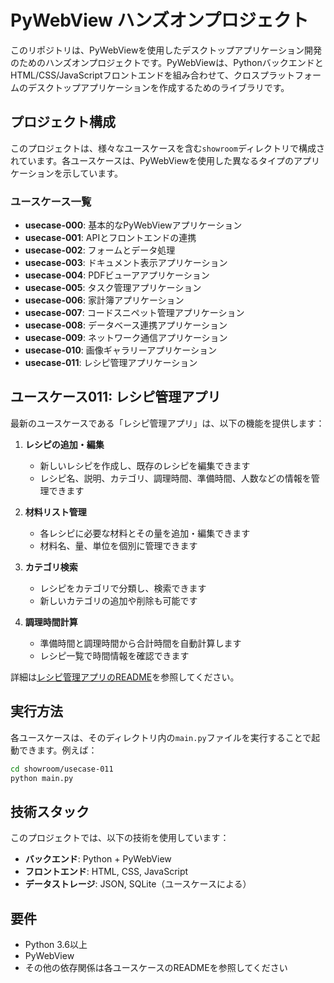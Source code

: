 # PyWebView ハンズオンプロジェクト

このリポジトリは、PyWebViewを使用したデスクトップアプリケーション開発のためのハンズオンプロジェクトです。PyWebViewは、PythonバックエンドとHTML/CSS/JavaScriptフロントエンドを組み合わせて、クロスプラットフォームのデスクトップアプリケーションを作成するためのライブラリです。

## プロジェクト構成

このプロジェクトは、様々なユースケースを含む`showroom`ディレクトリで構成されています。各ユースケースは、PyWebViewを使用した異なるタイプのアプリケーションを示しています。

### ユースケース一覧

- **usecase-000**: 基本的なPyWebViewアプリケーション
- **usecase-001**: APIとフロントエンドの連携
- **usecase-002**: フォームとデータ処理
- **usecase-003**: ドキュメント表示アプリケーション
- **usecase-004**: PDFビューアアプリケーション
- **usecase-005**: タスク管理アプリケーション
- **usecase-006**: 家計簿アプリケーション
- **usecase-007**: コードスニペット管理アプリケーション
- **usecase-008**: データベース連携アプリケーション
- **usecase-009**: ネットワーク通信アプリケーション
- **usecase-010**: 画像ギャラリーアプリケーション
- **usecase-011**: レシピ管理アプリケーション

## ユースケース011: レシピ管理アプリ

最新のユースケースである「レシピ管理アプリ」は、以下の機能を提供します：

1. **レシピの追加・編集**
   - 新しいレシピを作成し、既存のレシピを編集できます
   - レシピ名、説明、カテゴリ、調理時間、準備時間、人数などの情報を管理できます

2. **材料リスト管理**
   - 各レシピに必要な材料とその量を追加・編集できます
   - 材料名、量、単位を個別に管理できます

3. **カテゴリ検索**
   - レシピをカテゴリで分類し、検索できます
   - 新しいカテゴリの追加や削除も可能です

4. **調理時間計算**
   - 準備時間と調理時間から合計時間を自動計算します
   - レシピ一覧で時間情報を確認できます

詳細は[レシピ管理アプリのREADME](showroom/usecase-011/README.md)を参照してください。

## 実行方法

各ユースケースは、そのディレクトリ内の`main.py`ファイルを実行することで起動できます。例えば：

```bash
cd showroom/usecase-011
python main.py
```

## 技術スタック

このプロジェクトでは、以下の技術を使用しています：

- **バックエンド**: Python + PyWebView
- **フロントエンド**: HTML, CSS, JavaScript
- **データストレージ**: JSON, SQLite（ユースケースによる）

## 要件

- Python 3.6以上
- PyWebView
- その他の依存関係は各ユースケースのREADMEを参照してください
